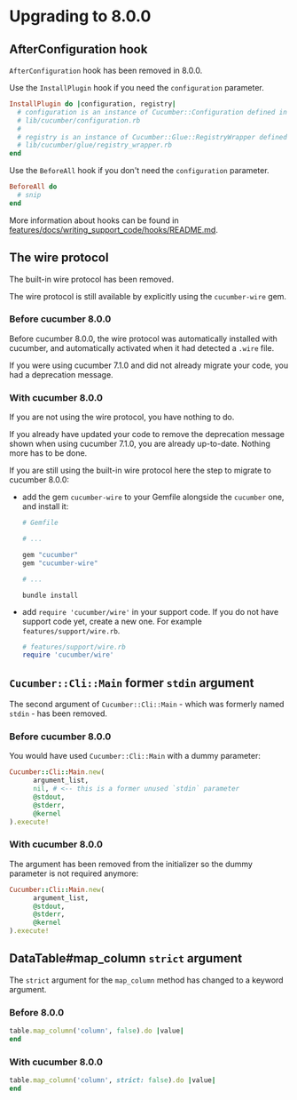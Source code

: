 # Upgrading to 8.0.0

## AfterConfiguration hook

`AfterConfiguration` hook has been removed in 8.0.0.

Use the `InstallPlugin` hook if you need the `configuration` parameter.

```ruby
InstallPlugin do |configuration, registry|
  # configuration is an instance of Cucumber::Configuration defined in
  # lib/cucumber/configuration.rb
  #
  # registry is an instance of Cucumber::Glue::RegistryWrapper defined in
  # lib/cucumber/glue/registry_wrapper.rb
end
```

Use the `BeforeAll` hook if you don't need the `configuration` parameter.

```ruby
BeforeAll do
  # snip
end
```

More information about hooks can be found in [features/docs/writing_support_code/hooks/README.md](../features/docs/writing_support_code/hooks/README.md).

## The wire protocol

The built-in wire protocol has been removed.

The wire protocol is still available by explicitly using the `cucumber-wire` gem.

### Before cucumber 8.0.0

Before cucumber 8.0.0, the wire protocol was automatically installed with cucumber,
and automatically activated when it had detected a `.wire` file.

If you were using cucumber 7.1.0 and did not already migrate your code, you had a
deprecation message.

### With cucumber 8.0.0

If you are not using the wire protocol, you have nothing to do.

If you already have updated your code to remove the deprecation message shown when
using cucumber 7.1.0, you are already up-to-date. Nothing more has to be done.

If you are still using the built-in wire protocol here the step to migrate to cucumber 8.0.0:

- add the gem `cucumber-wire` to your Gemfile alongside the `cucumber` one, and install it:
  ```ruby
  # Gemfile

  # ...

  gem "cucumber"
  gem "cucumber-wire"

  # ...

  ```
  ```shell
  bundle install
  ```
- add `require 'cucumber/wire'` in your support code. If you do not have support
  code yet, create a new one. For example `features/support/wire.rb`.
  ```ruby
  # features/support/wire.rb
  require 'cucumber/wire'
  ```

## `Cucumber::Cli::Main` former `stdin` argument

The second argument of `Cucumber::Cli::Main` - which was formerly named `stdin` -
has been removed.

### Before cucumber 8.0.0

You would have used `Cucumber::Cli::Main` with a dummy parameter:

```ruby
Cucumber::Cli::Main.new(
      argument_list,
      nil, # <-- this is a former unused `stdin` parameter
      @stdout,
      @stderr,
      @kernel
).execute!
```

### With cucumber 8.0.0

The argument has been removed from the initializer so the dummy parameter is not
required anymore:

```ruby
Cucumber::Cli::Main.new(
      argument_list,
      @stdout,
      @stderr,
      @kernel
).execute!
```

## DataTable#map_column `strict` argument

The `strict` argument for the `map_column` method has changed to a keyword argument.

### Before 8.0.0

```ruby
table.map_column('column', false).do |value|
end
```

### With cucumber 8.0.0

```ruby
table.map_column('column', strict: false).do |value|
end
```
